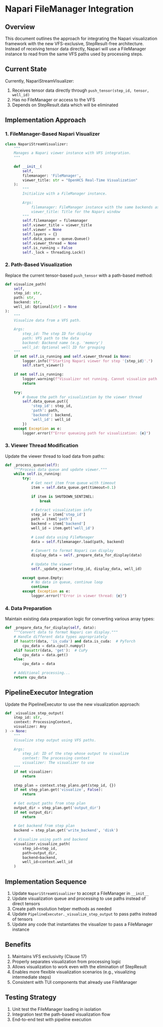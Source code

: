 # Napari FileManager Integration

## Overview

This document outlines the approach for integrating the Napari visualization framework with the new VFS-exclusive, StepResult-free architecture. Instead of receiving tensor data directly, Napari will use a FileManager instance to read from the same VFS paths used by processing steps.

## Current State

Currently, NapariStreamVisualizer:
1. Receives tensor data directly through `push_tensor(step_id, tensor, well_id)`
2. Has no FileManager or access to the VFS
3. Depends on StepResult.data which will be eliminated

## Implementation Approach

### 1. FileManager-Based Napari Visualizer

```python
class NapariStreamVisualizer:
    """
    Manages a Napari viewer instance with VFS integration.
    """
    
    def __init__(
        self, 
        filemanager: 'FileManager',
        viewer_title: str = "OpenHCS Real-Time Visualization"
    ):
        """
        Initialize with a FileManager instance.
        
        Args:
            filemanager: FileManager instance with the same backends as the pipeline
            viewer_title: Title for the Napari window
        """
        self.filemanager = filemanager
        self.viewer_title = viewer_title
        self.viewer = None
        self.layers = {}
        self.data_queue = queue.Queue()
        self.viewer_thread = None
        self.is_running = False
        self._lock = threading.Lock()
```

### 2. Path-Based Visualization

Replace the current tensor-based `push_tensor` with a path-based method:

```python
def visualize_path(
    self, 
    step_id: str, 
    path: str, 
    backend: str,
    well_id: Optional[str] = None
):
    """
    Visualize data from a VFS path.
    
    Args:
        step_id: The step ID for display
        path: VFS path to the data
        backend: Backend name (e.g. 'memory')
        well_id: Optional well ID for grouping
    """
    if not self.is_running and self.viewer_thread is None:
        logger.info(f"Starting Napari viewer for step '{step_id}'.")
        self.start_viewer()
    
    if not self.is_running:
        logger.warning(f"Visualizer not running. Cannot visualize path for step '{step_id}'.")
        return
    
    try:
        # Queue the path for visualization by the viewer thread
        self.data_queue.put({
            'step_id': step_id,
            'path': path,
            'backend': backend,
            'well_id': well_id
        })
    except Exception as e:
        logger.error(f"Error queueing path for visualization: {e}")
```

### 3. Viewer Thread Modification

Update the viewer thread to load data from paths:

```python
def _process_queue(self):
    """Process data queue and update viewer."""
    while self.is_running:
        try:
            # Get next item from queue with timeout
            item = self.data_queue.get(timeout=0.1)
            
            if item is SHUTDOWN_SENTINEL:
                break
                
            # Extract visualization info
            step_id = item['step_id']
            path = item['path']
            backend = item['backend']
            well_id = item.get('well_id')
            
            # Load data using FileManager
            data = self.filemanager.load(path, backend)
            
            # Convert to format Napari can display
            display_data = self._prepare_data_for_display(data)
            
            # Update the viewer
            self._update_viewer(step_id, display_data, well_id)
            
        except queue.Empty:
            # No data in queue, continue loop
            continue
        except Exception as e:
            logger.error(f"Error in viewer thread: {e}")
```

### 4. Data Preparation

Maintain existing data preparation logic for converting various array types:

```python
def _prepare_data_for_display(self, data):
    """Convert data to format Napari can display."""
    # Handle different data types appropriately
    if hasattr(data, 'is_cuda') and data.is_cuda:  # PyTorch
        cpu_data = data.cpu().numpy()
    elif hasattr(data, 'get'):  # CuPy
        cpu_data = data.get()
    else:
        cpu_data = data
        
    # Additional processing...
    return cpu_data
```

## PipelineExecutor Integration

Update the PipelineExecutor to use the new visualization approach:

```python
def _visualize_step_output(
    step_id: str,
    context: ProcessingContext,
    visualizer: Any
) -> None:
    """
    Visualize step output using VFS paths.
    
    Args:
        step_id: ID of the step whose output to visualize
        context: The processing context
        visualizer: The visualizer to use
    """
    if not visualizer:
        return
        
    step_plan = context.step_plans.get(step_id, {})
    if not step_plan.get('visualize', False):
        return
        
    # Get output paths from step plan
    output_dir = step_plan.get('output_dir')
    if not output_dir:
        return
        
    # Get backend from step plan
    backend = step_plan.get('write_backend', 'disk')
    
    # Visualize using path and backend
    visualizer.visualize_path(
        step_id=step_id,
        path=output_dir,
        backend=backend,
        well_id=context.well_id
    )
```

## Implementation Sequence

1. Update `NapariStreamVisualizer` to accept a FileManager in `__init__`
2. Update visualization queue and processing to use paths instead of direct tensors
3. Create path resolution helper methods as needed
4. Update `PipelineExecutor._visualize_step_output` to pass paths instead of tensors
5. Update any code that instantiates the visualizer to pass a FileManager instance

## Benefits

1. Maintains VFS exclusivity (Clause 17)
2. Properly separates visualization from processing logic
3. Allows visualization to work even with the elimination of StepResult
4. Enables more flexible visualization scenarios (e.g., visualizing intermediate steps)
5. Consistent with TUI components that already use FileManager

## Testing Strategy

1. Unit test the FileManager loading in isolation
2. Integration test the path-based visualization flow
3. End-to-end test with pipeline execution